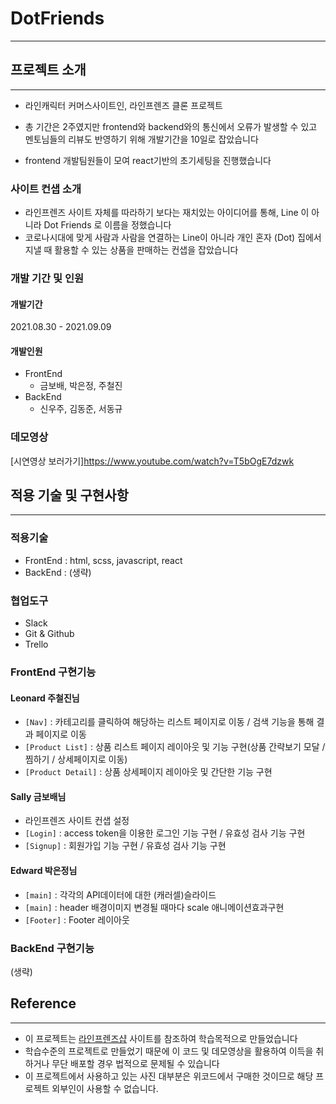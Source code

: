 # DotFriends

---

## 프로젝트 소개

---

- 라인캐릭터 커머스사이트인, 라인프렌즈 클론 프로젝트

- 총 기간은 2주였지만 frontend와 backend와의 통신에서 오류가 발생할 수 있고 멘토님들의 리뷰도 반영하기 위해 개발기간을 10일로 잡았습니다
- frontend 개발팀원들이 모여 react기반의 초기세팅을 진행했습니다

### 사이트 컨샙 소개

- 라인프렌즈 사이트 자체를 따라하기 보다는 재치있는 아이디어를 통해, Line 이 아니라 Dot Friends 로 이름을 정했습니다
- 코로나시대에 맞게 사람과 사람을 연결하는 Line이 아니라 개인 혼자 (Dot) 집에서 지낼 때 활용할 수 있는 상품을 판매하는 컨샙을 잡았습니다

### 개발 기간 및 인원

#### 개발기간

2021.08.30 - 2021.09.09

#### 개발인원

- FrontEnd
  - 금보배, 박은정, 주철진
- BackEnd
  - 신우주, 김동준, 서동규

### 데모영상

[시연영상 보러가기]https://www.youtube.com/watch?v=T5bOgE7dzwk

## 적용 기술 및 구현사항

---

### 적용기술

- FrontEnd : html, scss, javascript, react
- BackEnd : (생략)

### 협업도구

- Slack
- Git & Github
- Trello

### FrontEnd 구현기능

#### Leonard 주철진님

- `[Nav]` : 카테고리를 클릭하여 해당하는 리스트 페이지로 이동 / 검색 기능을 통해 결과 페이지로 이동
- `[Product List]` : 상품 리스트 페이지 레이아웃 및 기능 구현(상품 간략보기 모달 / 찜하기 / 상세페이지로 이동)
- `[Product Detail]` : 상품 상세페이지 레이아웃 및 간단한 기능 구현

#### Sally 금보배님

- 라인프렌즈 사이트 컨샙 설정
- `[Login]` : access token을 이용한 로그인 기능 구현 / 유효성 검사 기능 구현
- `[Signup]` : 회원가입 기능 구현 / 유효성 검사 기능 구현 

#### Edward 박은정님

- `[main]` : 각각의 API데이터에 대한 (캐러셀)슬라이드
- `[main]` : header 배경이미지 변경될 때마다 scale 애니메이션효과구현
- `[Footer]` : Footer 레이아웃

### BackEnd 구현기능

(생략)

## Reference

---

- 이 프로젝트는 [라인프렌즈샵](https://brand.naver.com/linefriends/?nt_source=emnet_google_sa&nt_medium=search&nt_detail=store&nt_keyword=%EB%9D%BC%EC%9D%B8%EC%8A%A4%ED%86%A0%EC%96%B4&gclid=CjwKCAjw4KyJBhAbEiwAaAQbE93SzYQM2APropv_Ed2sO5bOHfEYnNEbiFW2_WzL52GNw2gXiBwVtBoCZIQQAvD_BwE) 사이트를 참조하여 학습목적으로 만들었습니다
- 학습수준의 프로젝트로 만들었기 때문에 이 코드 및 데모영상을 활용하여 이득을 취하거나 무단 배포할 경우 법적으로 문제될 수 있습니다
- 이 프로젝트에서 사용하고 있는 사진 대부분은 위코드에서 구매한 것이므로 해당 프로젝트 외부인이 사용할 수 없습니다.
